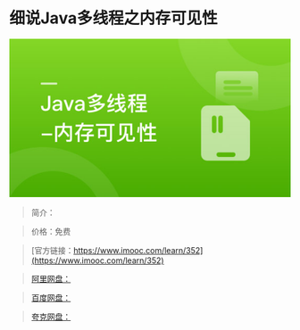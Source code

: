 # 细说Java多线程之内存可见性

![img](../../assets/5fe442e40001a4d905400304.jpg)

> 简介：

> 价格：免费

> [官方链接：https://www.imooc.com/learn/352](https://www.imooc.com/learn/352)

> [阿里网盘：]()

> [百度网盘：]()

> [夸克网盘：]()
